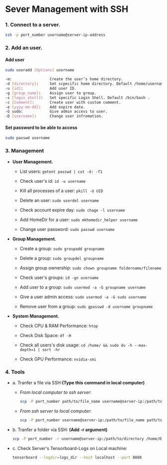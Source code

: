 # Sever Management with SSH

### 1. Connect to a server.

```sh
ssh -p port_number username@server-ip-address
```

### 2. Add an user.

#### Add user

```sh
sudo useradd [Options] username

-m:                 Create the user’s home directory.
-d [directory]:     Set scpecific home directory. Default /home/username/ .
-u [id]:            Add user ID.
-g [group_name]:    Assign user to group.
-s [login_shell]:   Set specific Login Shell. Default /bin/bash .
-c [Comment]:       Create user with custom comment.
-e [yyyy-mm-dd]:    Add expire date.
-G sudo:            Give admin access to user.
-D [username]:      Change user infromation.
```

#### Set password to be able to access
```sh
sudo passwd username
```

### 3. Management

- **User Management.**

  - List users: `getent passwd | cut -d: -f1`

  - Check user's id: `id -u username`

  - Kill all processes of a user: `pkill -U UID`

  - Delete an user: `sudo userdel username`

  - Check account expire day: `sudo chage -l username`

  - Add HomeDir for a user: `sudo mkhomedir_helper username`

  - Change user password: `sudo passwd username`

- **Group Management.**
  
  - Create a group: `sudo groupadd groupname
  `

  - Delete a group: `sudo groupdel groupname`

   - Assign group ownership: `sudo chown groupname foldername/filename`

  - Check user's groups: `id -gn username`

  - Add user to a group: `sudo usermod -a -G groupname username`

  - Give a user admin access: `sudo usermod -a -G sudo username`

  - Remove user from a group: `sudo gpasswd -d username groupname`


- **System Management.**

  - Check CPU & RAM Performance: `htop`

  - Check Disk Space: `df -H`

  - Check all users's disk usage: `cd /home/ && sudo du -h --max-depth=1 | sort -hr`

  - Check GPU Performance: `nvidia-smi`

### 4. Tools

- a. Tranfer a file via SSH:**(Type this command in local computer)**
  - *From local computer to ssh server:*
    ```sh
    scp -P port_number path/to/file_name username@server-ip:/path/to/destiny
    ```
  - *From ssh server to local computer:*
    ```sh
    scp -P port_number username@server-ip:/path/to/file_name path/to/destiny 
    ```
  
- b. Tranfer a folder via SSH: **(Add -r argument)**
  ```sh
  scp -P port_number -r username@server-ip:/path/to/directory /home/Desktop/ 
  ```

- c. Check Server's Tensorboard-Logs on Local machine:
  ```sh
  tensorboard --logdir=logs_dir --host localhost --port 8888
  ```

